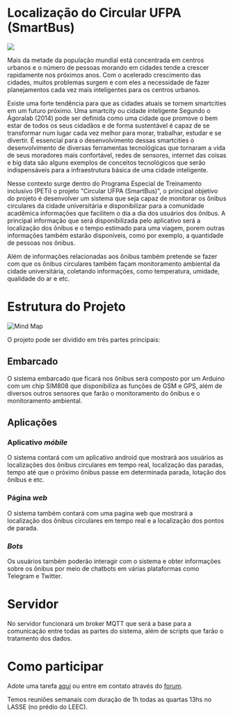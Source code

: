 # Localização do Circular UFPA (SmartBus)

<img src="https://github.com/lasseufpa/circular/blob/master/Android/AndroidApp/app/src/main/res/drawable/iconcirc.png" >

Mais da metade da população mundial está concentrada em centros urbanos e o número de pessoas morando em cidades tende a crescer rapidamente nos próximos anos. Com o acelerado crescimento das cidades, muitos problemas surgem e com eles a necessidade de fazer planejamentos cada vez mais inteligentes para os centros urbanos.

Existe uma forte tendência para que as cidades atuais se tornem smartcities em um futuro próximo. Uma smartcity ou cidade inteligente Segundo o Ágoralab (2014) pode ser definida como uma cidade que promove o bem estar de todos os seus cidadãos e de forma sustentável é capaz de se transformar num lugar cada vez melhor para morar, trabalhar, estudar e se divertir. É essencial para o desenvolvimento dessas smartcities o desenvolvimento de diversas ferramentas tecnológicas que tornaram a vida de seus moradores mais confortável, redes de sensores, internet das coisas e big data são alguns exemplos de conceitos tecnológicos que serão indispensáveis para a infraestrutura básica de uma cidade inteligente.

Nesse contexto surge dentro do Programa Especial de Treinamento inclusivo (PETi) o projeto "Circular UFPA (SmartBus)", o principal objetivo do projeto é desenvolver um sistema que seja capaz de monitorar os ônibus circulares da cidade universitária e disponibilizar para a comunidade acadêmica informações que facilitem o dia a dia dos usuários dos ônibus. A principal informação que será disponibilizada pelo aplicativo será a localização dos ônibus e o tempo estimado para uma viagem, porem outras informações também estarão disponíveis, como por exemplo, a quantidade de pessoas nos ônibus. 

Além de informações relacionadas aos ônibus também pretende se fazer com que os ônibus circulares também façam monitoramento ambiental da cidade universitária, coletando informações, como temperatura, umidade, qualidade do ar e etc.

# Estrutura do Projeto

![Mind Map](https://github.com/lasseufpa/circular/blob/master/Imgs/Mind%20Map.png)

 O projeto pode ser dividido em três partes principais:

## Embarcado

O sistema embarcado que ficará nos ônibus será composto por um Arduino com um chip SIM808 que disponibiliza as funções de GSM e GPS, além de diversos outros sensores que farão o monitoramento do ônibus e o monitoramento ambiental.

## Aplicações

### Aplicativo *móbile*
O sistema contará com um aplicativo android que mostrará aos usuários as localizações dos ônibus circulares em tempo real, localização das paradas, tempo até que o próximo ônibus passe em determinada parada, lotação dos ônibus e etc.

### Página *web*
O sistema também contará com uma pagina web que mostrará a localização dos ônibus circulares em tempo real e a localização dos pontos de parada.

### *Bots*
Os usuários também poderão interagir com o sistema e obter informações sobre os ônibus por meio de chatbots em várias plataformas como Telegram e Twitter.

# Servidor
No servidor funcionará um broker MQTT que será a base para a comunicação entre todas as partes do sistema, além de scripts que farão o tratamento dos dados.

# Como participar

Adote uma tarefa [aqui](https://github.com/lasseufpa/circular/issues) ou entre em contato através do [forum](https://www.quicktopic.com/52/H/SaqZMyqNWQ66K).

Temos reuniões semanais com duração de 1h todas as quartas 13hs no LASSE (no prédio do LEEC).
